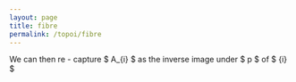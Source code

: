 ```yaml
---
layout: page
title: fibre
permalink: /topoi/fibre
---
```

We can then re - capture $ A_{i} $ as the inverse image under $ p $ of $ {i} $ 
